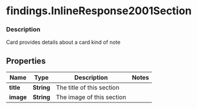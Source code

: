 # findings.InlineResponse2001Section

### Description

Card provides details about a card kind of note

## Properties
Name | Type | Description | Notes
------------ | ------------- | ------------- | -------------
**title** | **String** | The title of this section | 
**image** | **String** | The image of this section | 

